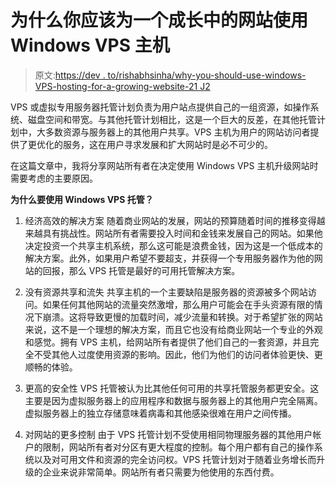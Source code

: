 # 为什么你应该为一个成长中的网站使用 Windows VPS 主机

> 原文:[https://dev . to/rishabhsinha/why-you-should-use-windows-VPS-hosting-for-a-growing-website-21 J2](https://dev.to/rishabhsinha/why-you-should-use-windows-vps-hosting-for-a-growing-website-21j2)

VPS 或虚拟专用服务器托管计划负责为用户站点提供自己的一组资源，如操作系统、磁盘空间和带宽。与其他托管计划相比，这是一个巨大的反差，在其他托管计划中，大多数资源与服务器上的其他用户共享。VPS 主机为用户的网站访问者提供了更优化的服务，这在用户寻求发展和扩大网站时是必不可少的。

在这篇文章中，我将分享网站所有者在决定使用 Windows VPS 主机升级网站时需要考虑的主要原因。

**为什么要使用 Windows VPS 托管？**

1.  经济高效的解决方案
    随着商业网站的发展，网站的预算随着时间的推移变得越来越具有挑战性。网站所有者需要投入时间和金钱来发展自己的网站。如果他决定投资一个共享主机系统，那么这可能是浪费金钱，因为这是一个低成本的解决方案。此外，如果用户希望不要超支，并获得一个专用服务器作为他的网站的回报，那么 VPS 托管是最好的可用托管解决方案。

2.  没有资源共享和流失
    共享主机的一个主要缺陷是服务器的资源被多个网站访问。如果任何其他网站的流量突然激增，那么用户可能会在手头资源有限的情况下崩溃。这将导致更慢的加载时间，减少流量和转换。对于希望扩张的网站来说，这不是一个理想的解决方案，而且它也没有给商业网站一个专业的外观和感觉。拥有 VPS 主机，给网站所有者提供了他们自己的一套资源，并且完全不受其他人过度使用资源的影响。因此，他们为他们的访问者体验更快、更顺畅的体验。

3.  更高的安全性 VPS 托管被认为比其他任何可用的共享托管服务都更安全。这主要是因为虚拟服务器上的应用程序和数据与服务器上的其他用户完全隔离。虚拟服务器上的独立存储意味着病毒和其他感染很难在用户之间传播。

4.  对网站的更多控制
    由于 VPS 托管计划不受使用相同物理服务器的其他用户帐户的限制，网站所有者对分区有更大程度的控制。每个用户都有自己的操作系统以及对可用文件和资源的完全访问权。VPS 托管计划对于随着业务增长而升级的企业来说非常简单。网站所有者只需要为他使用的东西付费。